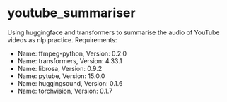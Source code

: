 # youtube_summariser
Using huggingface and transformers to summarise the audio of YouTube videos as nlp practice.
Requirements:
* Name: ffmpeg-python, Version: 0.2.0
* Name: transformers, Version: 4.33.1
* Name: librosa, Version: 0.9.2
* Name: pytube, Version: 15.0.0
* Name: huggingsound, Version: 0.1.6
* Name: torchvision, Version: 0.1.7
